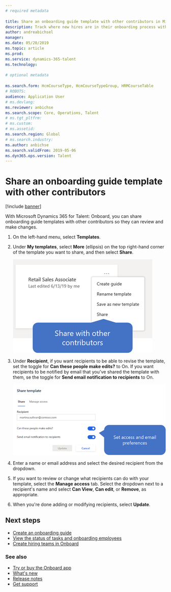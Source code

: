 ```yaml
---
# required metadata

title: Share an onboarding guide template with other contributors in Microsoft Dynamics 365 for Talent - Onboard.
description: Track where new hires are in their onboarding process with the Microsoft Dynamics 365 for Talent - Onboard app.
author: andreabichsel
manager:
ms.date: 05/20/2019
ms.topic: article
ms.prod:
ms.service: dynamics-365-talent
ms.technology:

# optional metadata

ms.search.form: HcmCourseType, HcmCourseTypeGroup, HRMCourseTable
# ROBOTS:
audience: Application User
# ms.devlang:
ms.reviewer: anbichse
ms.search.scope: Core, Operations, Talent
# ms.tgt_pltfrm:
# ms.custom:
# ms.assetid:
ms.search.region: Global
# ms.search.industry:
ms.author: anbichse
ms.search.validFrom: 2019-05-06
ms.dyn365.ops.version: Talent
---
```


# Share an onboarding guide template with other contributors

[!include [banner](includes/banner.md)]

With Microsoft Dynamics 365 for Talent: Onboard, you can share onboarding guide templates with other contributors so they can review and make changes.

1. On the left-hand menu, select **Templates**.

2. Under **My templates**, select **More** (ellipsis) on the top right-hand corner of the template you want to share, and then select **Share**.

   [![Onboard - share onboarding guide with other contributors](./media/onboard-share-template.png)](./media/onboard-share-template.png)

3. Under **Recipient**, if you want recipients to be able to revise the template, set the toggle for **Can these people make edits?** to On. If you want recipients to be notified by email that you've shared the template with them, se the toggle for **Send email notification to recipients** to On.

   [![Onboard - set access and email preferences](./media/onboard-share-template-access-and-email.png)](./media/onboard-share-template-access-and-email.png)

4. Enter a name or email address and select the desired recipient from the dropdown.

5. If you want to review or change what recipients can do with your template, select the **Manage access** tab. Select the dropdown next to a recipient's name and select **Can View**, **Can edit**, or **Remove**, as appropriate.

6. When you're done adding or modifying recipients, select **Update**.

## Next steps

- [Create an onboarding guide](./onboard-create-guide.md)
- [View the status of tasks and onboarding employees](./onboard-view-status.md)
- [Create hiring teams in Onboard](./onboard-create-team.md) 

### See also

- [Try or buy the Onboard app](https://dynamics.microsoft.com/en-us/talent/onboard/)
- [What's new](./whats-new.md)
- [Release notes](https://docs.microsoft.com/en-us/business-applications-release-notes/index)
- [Get support](./talent-support.md)

